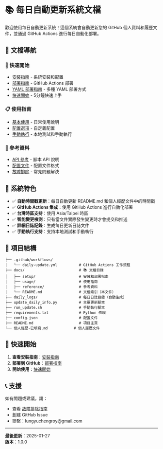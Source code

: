 # 📚 每日自動更新系統文檔

歡迎使用每日自動更新系統！這個系統會自動更新您的 GitHub 個人資料和履歷文件，並通過 GitHub Actions 進行每日自動化部署。

## 📖 文檔導航

### 🚀 快速開始
- [安裝指南](setup/installation.md) - 系統安裝和配置
- [部署指南](setup/deployment.md) - GitHub Actions 部署
- [YAML 部署指南](setup/yaml-deployment.md) - 多種 YAML 部署方式
- [快速開始](usage/quick-start.md) - 5分鐘快速上手

### 📋 使用指南
- [基本使用](usage/basic-usage.md) - 日常使用說明
- [配置選項](usage/configuration.md) - 自定義配置
- [手動執行](usage/manual-execution.md) - 本地測試和手動執行

### 🔧 參考資料
- [API 參考](reference/api.md) - 腳本 API 說明
- [配置文件](reference/config.md) - 配置文件格式
- [故障排除](reference/troubleshooting.md) - 常見問題解決

## 🎯 系統特色

- ✅ **自動時間戳更新**：每日自動更新 README.md 和個人經歷文件中的時間戳
- ✅ **GitHub Actions 集成**：使用 GitHub Actions 進行自動化部署
- ✅ **台灣時區支持**：使用 Asia/Taipei 時區
- ✅ **智能變更檢測**：只有當文件實際發生變更時才會提交和推送
- ✅ **詳細日誌記錄**：生成每日更新日誌文件
- ✅ **手動執行支持**：支持本地測試和手動執行

## 📁 項目結構

```
├── .github/workflows/
│   └── daily-update.yml          # GitHub Actions 工作流程
├── docs/                         # 📚 文檔目錄
│   ├── setup/                    # 安裝和部署指南
│   ├── usage/                    # 使用指南
│   ├── reference/                # 參考資料
│   └── README.md                 # 文檔索引（本文件）
├── daily_logs/                   # 每日日誌目錄（自動生成）
├── update_daily_info.py          # 主要更新腳本
├── run_update.sh                 # 手動執行腳本
├── requirements.txt              # Python 依賴
├── config.json                   # 配置文件
├── README.md                     # 項目主頁
└── 個人經歷-已填寫.md            # 個人履歷文件
```

## 🚀 快速開始

1. **查看安裝指南**：[安裝指南](setup/installation.md)
2. **部署到 GitHub**：[部署指南](setup/deployment.md)
3. **開始使用**：[快速開始](usage/quick-start.md)

## 📞 支援

如有問題或建議，請：
- 查看 [故障排除指南](reference/troubleshooting.md)
- 創建 GitHub Issue
- 聯繫：lungyuchengroy@gmail.com

---

**最後更新**：2025-01-27  
**版本**：1.0.0
